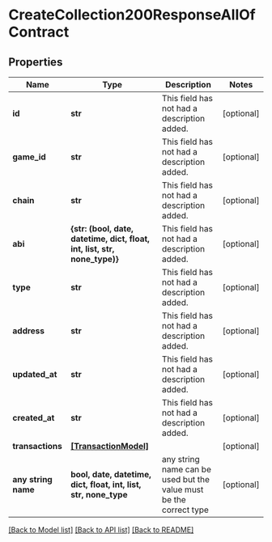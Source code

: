# CreateCollection200ResponseAllOfContract


## Properties
Name | Type | Description | Notes
------------ | ------------- | ------------- | -------------
**id** | **str** | This field has not had a description added. | [optional] 
**game_id** | **str** | This field has not had a description added. | [optional] 
**chain** | **str** | This field has not had a description added. | [optional] 
**abi** | **{str: (bool, date, datetime, dict, float, int, list, str, none_type)}** | This field has not had a description added. | [optional] 
**type** | **str** | This field has not had a description added. | [optional] 
**address** | **str** | This field has not had a description added. | [optional] 
**updated_at** | **str** | This field has not had a description added. | [optional] 
**created_at** | **str** | This field has not had a description added. | [optional] 
**transactions** | [**[TransactionModel]**](TransactionModel.md) |  | [optional] 
**any string name** | **bool, date, datetime, dict, float, int, list, str, none_type** | any string name can be used but the value must be the correct type | [optional]

[[Back to Model list]](../README.md#documentation-for-models) [[Back to API list]](../README.md#documentation-for-api-endpoints) [[Back to README]](../README.md)


